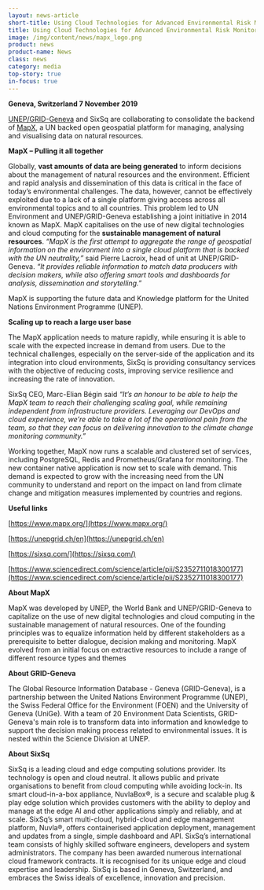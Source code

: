 ```yaml
---
layout: news-article
short-title: Using Cloud Technologies for Advanced Environmental Risk Monitoring
title: Using Cloud Technologies for Advanced Environmental Risk Monitoring
image: /img/content/news/mapx_logo.png
product: news
product-name: News
class: news
category: media
top-story: true
in-focus: true
---
```


**Geneva, Switzerland 7 November 2019**

[UNEP/GRID-Geneva](https://unepgrid.ch/en) and SixSq are collaborating to consolidate the backend of [MapX](https://www.mapx.org/), a UN backed open geospatial platform for managing, analysing and visualising data on natural resources. 


**MapX – Pulling it all together**

Globally, **vast amounts of data are being generated** to inform decisions about the management of natural resources and the environment. Efficient and rapid analysis and dissemination of this data is critical in the face of today’s environmental challenges. The data, however, cannot be effectively exploited due to a lack of a single platform giving access across all environmental topics and to all countries. This problem led to UN Environment and UNEP/GRID-Geneva establishing a joint initiative in 2014 known as MapX. MapX capitalises on the use of new digital technologies and cloud computing for the **sustainable management of natural resources**. _“MapX is the first attempt to aggregate the range of geospatial information on the environment into a single cloud platform that is backed with the UN neutrality,”_ said Pierre Lacroix, head of unit at UNEP/GRID-Geneva. _“It provides reliable information to match data producers with decision makers, while also offering smart tools and dashboards for analysis, dissemination and storytelling.”_ 

MapX is supporting the future data and Knowledge platform for the United Nations Environment Programme (UNEP).

**Scaling up to reach a large user base**

The MapX application needs to mature rapidly, while ensuring it is able to scale with the expected increase in demand from users. Due to the technical challenges, especially on the server-side of the application and its integration into cloud environments, SixSq is providing consultancy services with the objective of reducing costs, improving service resilience and increasing the rate of innovation.

SixSq CEO, Marc-Elian Bégin said _“It’s an honour to be able to help the MapX team to reach their challenging scaling goal, while remaining independent from infrastructure providers. Leveraging our DevOps and cloud experience, we’re able to take a lot of the operational pain from the team, so that they can focus on delivering innovation to the climate change monitoring community.”_

Working together, MapX now runs a scalable and clustered set of services, including PostgreSQL, Redis and Prometheus/Grafana for monitoring. The new container native application is now set to scale with demand.
This demand is expected to grow with the increasing need from the UN community to understand and report on the impact on land from climate change and mitigation measures implemented by countries and regions.


**Useful links**

[https://www.mapx.org/](https://www.mapx.org/)

[https://unepgrid.ch/en](https://unepgrid.ch/en)

[https://sixsq.com/](https://sixsq.com/)

[https://www.sciencedirect.com/science/article/pii/S2352711018300177](https://www.sciencedirect.com/science/article/pii/S2352711018300177)


**About MapX**

MapX was developed by UNEP, the World Bank and UNEP/GRID-Geneva to capitalize on the use of new digital technologies and cloud computing in the sustainable management of natural resources. One of the founding principles was to equalize information held by different stakeholders as a prerequisite to better dialogue, decision making and monitoring. MapX evolved from an initial focus on extractive resources to include a range of different resource types and themes

**About GRID-Geneva**

The Global Resource Information Database - Geneva (GRID-Geneva), is a partnership between the United Nations Environment Programme (UNEP), the Swiss Federal Office for the Environment (FOEN) and the University of Geneva (UniGe). With a team of 20 Environment Data Scientists, GRID-Geneva's main role is to transform data into information and knowledge to support the decision making process related to environmental issues. It is nested within the Science Division at UNEP.

**About SixSq**
 
SixSq is a leading cloud and edge computing solutions provider. Its technology is open and cloud neutral. It allows public and private organisations to benefit from cloud computing while avoiding lock-in. Its smart cloud-in-a-box appliance, NuvlaBox®, is a secure and scalable plug & play edge solution which provides customers with the ability to deploy and manage at the edge AI and other applications simply and reliably, and at scale. SixSq’s smart multi-cloud, hybrid-cloud and edge management platform, Nuvla®, offers containerised application deployment, management and updates from a single, simple dashboard and API. SixSq’s international team consists of highly skilled software engineers, developers and system administrators. The company has been awarded numerous international cloud framework contracts. It is recognised for its unique edge and cloud expertise and leadership. SixSq is based in Geneva, Switzerland, and embraces the Swiss ideals of excellence, innovation and precision.
